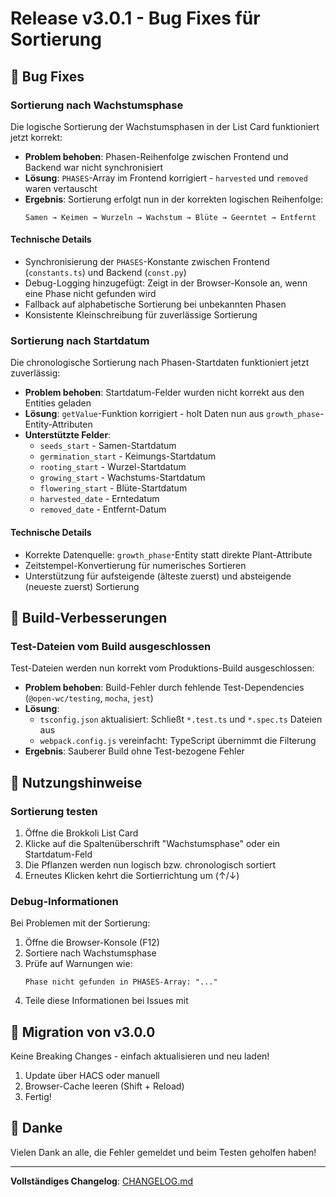# Release v3.0.1 - Bug Fixes für Sortierung

## 🐛 Bug Fixes

### Sortierung nach Wachstumsphase
Die logische Sortierung der Wachstumsphasen in der List Card funktioniert jetzt korrekt:

- **Problem behoben**: Phasen-Reihenfolge zwischen Frontend und Backend war nicht synchronisiert
- **Lösung**: `PHASES`-Array im Frontend korrigiert - `harvested` und `removed` waren vertauscht
- **Ergebnis**: Sortierung erfolgt nun in der korrekten logischen Reihenfolge:
  ```
  Samen → Keimen → Wurzeln → Wachstum → Blüte → Geerntet → Entfernt
  ```

#### Technische Details
- Synchronisierung der `PHASES`-Konstante zwischen Frontend (`constants.ts`) und Backend (`const.py`)
- Debug-Logging hinzugefügt: Zeigt in der Browser-Konsole an, wenn eine Phase nicht gefunden wird
- Fallback auf alphabetische Sortierung bei unbekannten Phasen
- Konsistente Kleinschreibung für zuverlässige Sortierung

### Sortierung nach Startdatum
Die chronologische Sortierung nach Phasen-Startdaten funktioniert jetzt zuverlässig:

- **Problem behoben**: Startdatum-Felder wurden nicht korrekt aus den Entities geladen
- **Lösung**: `getValue`-Funktion korrigiert - holt Daten nun aus `growth_phase`-Entity-Attributen
- **Unterstützte Felder**:
  - `seeds_start` - Samen-Startdatum
  - `germination_start` - Keimungs-Startdatum
  - `rooting_start` - Wurzel-Startdatum
  - `growing_start` - Wachstums-Startdatum
  - `flowering_start` - Blüte-Startdatum
  - `harvested_date` - Erntedatum
  - `removed_date` - Entfernt-Datum

#### Technische Details
- Korrekte Datenquelle: `growth_phase`-Entity statt direkte Plant-Attribute
- Zeitstempel-Konvertierung für numerisches Sortieren
- Unterstützung für aufsteigende (älteste zuerst) und absteigende (neueste zuerst) Sortierung

## 🔧 Build-Verbesserungen

### Test-Dateien vom Build ausgeschlossen
Test-Dateien werden nun korrekt vom Produktions-Build ausgeschlossen:

- **Problem behoben**: Build-Fehler durch fehlende Test-Dependencies (`@open-wc/testing`, `mocha`, `jest`)
- **Lösung**: 
  - `tsconfig.json` aktualisiert: Schließt `*.test.ts` und `*.spec.ts` Dateien aus
  - `webpack.config.js` vereinfacht: TypeScript übernimmt die Filterung
- **Ergebnis**: Sauberer Build ohne Test-bezogene Fehler

## 📝 Nutzungshinweise

### Sortierung testen
1. Öffne die Brokkoli List Card
2. Klicke auf die Spaltenüberschrift "Wachstumsphase" oder ein Startdatum-Feld
3. Die Pflanzen werden nun logisch bzw. chronologisch sortiert
4. Erneutes Klicken kehrt die Sortierrichtung um (↑/↓)

### Debug-Informationen
Bei Problemen mit der Sortierung:
1. Öffne die Browser-Konsole (F12)
2. Sortiere nach Wachstumsphase
3. Prüfe auf Warnungen wie:
   ```
   Phase nicht gefunden in PHASES-Array: "..."
   ```
4. Teile diese Informationen bei Issues mit

## 🔄 Migration von v3.0.0

Keine Breaking Changes - einfach aktualisieren und neu laden!

1. Update über HACS oder manuell
2. Browser-Cache leeren (Shift + Reload)
3. Fertig!

## 🙏 Danke

Vielen Dank an alle, die Fehler gemeldet und beim Testen geholfen haben!

---

**Vollständiges Changelog**: [CHANGELOG.md](CHANGELOG.md)
